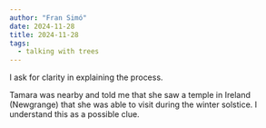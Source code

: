 ```yaml
---
author: "Fran Simó"
date: 2024-11-28
title: 2024-11-28
tags:
  - talking with trees
---
```

I ask for clarity in explaining the process.

Tamara was nearby and told me that she saw a temple in Ireland (Newgrange) that she was able to visit during the winter solstice.
I understand this as a possible clue.
